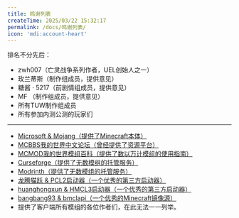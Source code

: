 ```yaml
---
title: 鸣谢列表
createTime: 2025/03/22 15:32:17
permalink: /docs/鸣谢列表/
icon: 'mdi:account-heart'
---
```


排名不分先后：

* zwh007（亡灵战争系列作者，UEL创始人之一）
* 玫兰蒂斯（制作组成员，提供意见）
* 糖酱 · 5217（前剧情组成员，提供意见）
* MF （制作组成员，提供意见）
* 所有TUW制作组成员
* 所有参加内测公测的玩家们

---

* [Microsoft & Mojang（提供了Minecraft本体）](https://www.minecraft.net/zh-hans)
* [MCBBS我的世界中文论坛（曾经提供了资源平台）](https://www.mcbbs.net/)
* [MCMOD我的世界模组百科（提供了数以万计模组的使用指南）](https://www.mcmod.cn/)
* [Curseforge（提供了无数模组的托管服务）](https://www.curseforge.com/minecraft)
* [Modrinth（提供了无数模组的托管服务）](https://modrinth.com/)
* [龙腾猫跃 & PCL2启动器（一个优秀的第三方启动器）](https://afdian.net/a/LTCat)
* [huanghongxun & HMCL3启动器（一个优秀的第三方启动器）](https://afdian.net/a/huanghongxun)
* [bangbang93 & bmclapi（一个优秀的Minecraft镜像源）](https://afdian.net/a/bangbang93)
* 提供了客户端所有模组的各位作者们，在此无法一一列举。